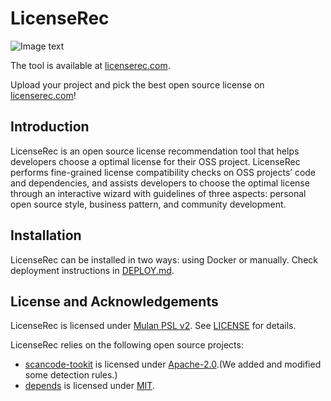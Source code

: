 # LicenseRec

![Image text](https://github.com/osslab-pku/RecLicense/blob/1caf4372960a9a54cfcbfbbbdf9ee86ab922d61a/frontend/src/assets/tool.png)

The tool is available at [licenserec.com](https://licenserec.com/).

Upload your project and pick the best open source license on [licenserec.com](https://licenserec.com/)!

## Introduction

LicenseRec is an open source license recommendation tool that helps developers choose a optimal license for their OSS project.
LicenseRec performs fine-grained license compatibility checks on OSS projects’ code and dependencies, and assists developers to choose the optimal license through an interactive wizard with guidelines of three aspects: personal open source style, business pattern, and community development.

## Installation

LicenseRec can be installed in two ways: using Docker or manually. Check deployment instructions in [DEPLOY.md](./DEPLOY.md).

## License and Acknowledgements

LicenseRec is licensed under [Mulan PSL v2](http://license.coscl.org.cn/MulanPubL-2.0/). See [LICENSE](LICENSE) for details.

LicenseRec relies on the following open source projects:

* [scancode-tookit](https://github.com/nexB/scancode-toolkit) is licensed under [Apache-2.0](https://opensource.org/licenses/Apache-2.0).(We added and modified some detection rules.)
* [depends](https://github.com/multilang-depends/depends) is licensed under [MIT](https://opensource.org/licenses/MIT).
